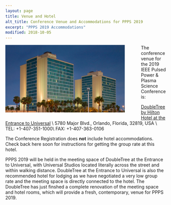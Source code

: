 ```yaml
---
layout: page
title: Venue and Hotel
alt_title: Conference Venue and Accommodations for PPPS 2019
excerpt: "PPPS 2019 Accommodations"
modified: 2018-10-05
---
```

<div style="float:left;margin-right:10%;">
<img src="/images/hotel1.png" alt="DoubleTree Hotel" style="height:15em;margin-bottom:1em;">
</div>
<div class="gallery-ender"></div>

The conference venue for the 2019 IEEE Pulsed Power & Plasma Science Conference is:

[DoubleTree by Hilton Hotel at the Entrance to Universal](http://doubletree3.hilton.com/en/hotels/florida/doubletree-by-hilton-hotel-at-the-entrance-to-universal-orlando-MCOUNDT/index.html) \\
5780 Major Blvd., Orlando, Florida, 32819, USA \\
TEL: +1-407-351-1000\\
FAX: +1-407-363-0106

The Conference Registration does __not__ include hotel accommodations. Check back here soon for instructions for getting the group rate at this hotel.

PPPS 2019 will be held in the meeting space of DoubleTree at the Entrance to Universal, with Universal Studios located literally across the street and within walking distance.  DoubleTree at the Entrance to Universal is also the recommended hotel for lodging as we have negotiated a very low group rate and the meeting space is directly connected to the hotel.  The DoubleTree has just finshed a complete renovation of the meeting space and hotel rooms, which will provide a fresh, contemporary, venue for PPPS 2019.





